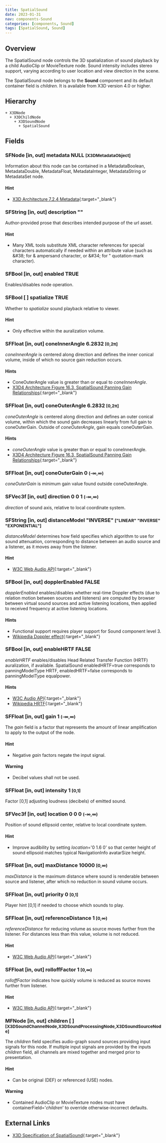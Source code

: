 ```yaml
---
title: SpatialSound
date: 2023-01-31
nav: components-Sound
categories: [components, Sound]
tags: [SpatialSound, Sound]
---
```

<style>
.post h3 {
   word-spacing: 0.2em;
}
</style>

## Overview

The SpatialSound node controls the 3D spatialization of sound playback by a child AudioClip or MovieTexture node. Sound intensity includes stereo support, varying according to user location and view direction in the scene.

The SpatialSound node belongs to the **Sound** component and its default container field is *children.* It is available from X3D version 4.0 or higher.

## Hierarchy

```
+ X3DNode
  + X3DChildNode
    + X3DSoundNode
      + SpatialSound
```

## Fields

### SFNode [in, out] **metadata** NULL <small>[X3DMetadataObject]</small>

Information about this node can be contained in a MetadataBoolean, MetadataDouble, MetadataFloat, MetadataInteger, MetadataString or MetadataSet node.

#### Hint

- [X3D Architecture 7.2.4 Metadata](https://www.web3d.org/specifications/X3Dv4Draft/ISO-IEC19775-1v4-CD1/Part01/components/core.html#Metadata){:target="_blank"}

### SFString [in, out] **description** ""

Author-provided prose that describes intended purpose of the url asset.

#### Hint

- Many XML tools substitute XML character references for special characters automatically if needed within an attribute value (such as &amp;#38; for &amp; ampersand character, or &amp;#34; for " quotation-mark character).

### SFBool [in, out] **enabled** TRUE

Enables/disables node operation.

### SFBool [ ] **spatialize** TRUE

Whether to *spatialize* sound playback relative to viewer.

#### Hint

- Only effective within the auralization volume.

### SFFloat [in, out] **coneInnerAngle** 6.2832 <small>[0,2π]</small>

*coneInnerAngle* is centered along direction and defines the inner conical volume, inside of which no source gain reduction occurs.

#### Hints

- ConeOuterAngle value is greater than or equal to *coneInnerAngle*.
- [X3D4 Architecture Figure 16.3, SpatialSound Panning Gain Relationships](https://www.web3d.org/specifications/X3Dv4Draft/ISO-IEC19775-1v4-CD1/Part01/components/sound.html#f-AudioPannerListenerRelationships){:target="_blank"}

### SFFloat [in, out] **coneOuterAngle** 6.2832 <small>[0,2π]</small>

*coneOuterAngle* is centered along direction and defines an outer conical volume, within which the sound gain decreases linearly from full gain to coneOuterGain. Outside of *coneOuterAngle*, gain equals coneOuterGain.

#### Hints

- *coneOuterAngle* value is greater than or equal to coneInnerAngle.
- [X3D4 Architecture Figure 16.3, SpatialSound Panning Gain Relationships](https://www.web3d.org/specifications/X3Dv4Draft/ISO-IEC19775-1v4-CD1/Part01/components/sound.html#f-AudioPannerListenerRelationships){:target="_blank"}

### SFFloat [in, out] **coneOuterGain** 0 <small>(-∞,∞)</small>

*coneOuterGain* is minimum gain value found outside coneOuterAngle.

### SFVec3f [in, out] **direction** 0 0 1 <small>(-∞,∞)</small>

*direction* of sound axis, relative to local coordinate system.

### SFString [in, out] **distanceModel** "INVERSE" <small>["LINEAR" "INVERSE" "EXPONENTIAL"]</small>

*distanceModel* determines how field specifies which algorithm to use for sound attenuation, corresponding to distance between an audio source and a listener, as it moves away from the listener.

#### Hint

- [W3C Web Audio API](https://www.w3.org/TR/webaudio/#enumdef-distancemodeltype){:target="_blank"}

### SFBool [in, out] **dopplerEnabled** FALSE

*dopplerEnabled* enables/disables whether real-time Doppler effects (due to relation motion between sources and listeners) are computed by browser between virtual sound sources and active listening locations, then applied to received frequency at active listening locations.

#### Hints

- Functional support requires player support for Sound component level 3.
- [Wikipedia Doppler effect](https://en.wikipedia.org/wiki/Doppler_effect){:target="_blank"}

### SFBool [in, out] **enableHRTF** FALSE

*enableHRTF* enables/disables Head Related Transfer Function (HRTF) auralization, if available. SpatialSound enabledHRTF=true corresponds to panningModelType HRTF, enabledHRTF=false corresponds to panningModelType equalpower.

#### Hints

- [W3C Audio API](https://www.w3.org/TR/webaudio/#enumdef-panningmodeltype){:target="_blank"}
- [Wikipedia HRTF](https://en.wikipedia.org/wiki/3D_sound_localization#Head-related_Transfer_Function_(HRTF)){:target="_blank"}

### SFFloat [in, out] **gain** 1 <small>(-∞,∞)</small>

The *gain* field is a factor that represents the amount of linear amplification to apply to the output of the node.

#### Hint

- Negative *gain* factors negate the input signal.

#### Warning

- Decibel values shall not be used.

### SFFloat [in, out] **intensity** 1 <small>[0,1]</small>

Factor [0,1] adjusting loudness (decibels) of emitted sound.

### SFVec3f [in, out] **location** 0 0 0 <small>(-∞,∞)</small>

Position of sound ellipsoid center, relative to local coordinate system.

#### Hint

- Improve audibility by setting *location*='0 1.6 0' so that center height of sound ellipsoid matches typical NavigationInfo avatarSize height.

### SFFloat [in, out] **maxDistance** 10000 <small>[0,∞)</small>

*maxDistance* is the maximum distance where sound is renderable between source and listener, after which no reduction in sound volume occurs.

### SFFloat [in, out] **priority** 0 <small>[0,1]</small>

Player hint [0,1] if needed to choose which sounds to play.

### SFFloat [in, out] **referenceDistance** 1 <small>[0,∞)</small>

*referenceDistance* for reducing volume as source moves further from the listener. For distances less than this value, volume is not reduced.

#### Hint

- [W3C Web Audio API](https://www.w3.org/TR/webaudio/#dom-pannernode-refdistance){:target="_blank"}

### SFFloat [in, out] **rolloffFactor** 1 <small>[0,∞)</small>

*rolloffFactor* indicates how quickly volume is reduced as source moves further from listener.

#### Hint

- [W3C Web Audio API](https://www.w3.org/TR/webaudio/#dom-pannernode-rollofffactor){:target="_blank"}

### MFNode [in, out] **children** [ ] <small>[X3DSoundChannelNode,X3DSoundProcessingNode,X3DSoundSourceNode]</small>

The *children* field specifies audio-graph sound sources providing input signals for this node. If multiple input signals are provided by the inputs *children* field, all channels are mixed together and merged prior to presentation.

#### Hint

- Can be original (DEF) or referenced (USE) nodes.

#### Warning

- Contained AudioClip or MovieTexture nodes must have containerField='*children*' to override otherwise-incorrect defaults.

## External Links

- [X3D Specification of SpatialSound](https://www.web3d.org/documents/specifications/19775-1/V4.0/Part01/components/sound.html#SpatialSound){:target="_blank"}

